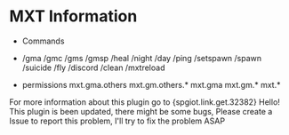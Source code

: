 # MXT Information

* Commands
* 
  /gma <others>
  /gmc <others>
  /gms <others>
  /gmsp <others>
  /heal <others>
  /night
  /day
  /ping
  /setspawn
  /spawn
  /suicide
  /fly <others>
  /discord
  /clean <others>
  /mxtreload
  
 
* permissions
  mxt.gma.others
  mxt.gm.others.*
  mxt.gma
  mxt.gm.*
  mxt.*

For more information about this plugin go to {spgiot.link.get.32382}
Hello! This plugin is been updated, there might be some bugs, Please create a Issue to report this problem, I'll try to fix the problem ASAP

